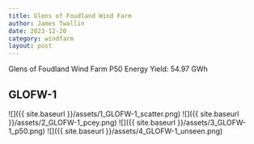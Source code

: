 ```yaml
---
title: Glens of Foudland Wind Farm
author: James Twallin
date: 2023-12-20
category: windfarm
layout: post
---
```

Glens of Foudland Wind Farm P50 Energy Yield: 54.97 GWh

GLOFW-1
-------------
![]({{ site.baseurl }}/assets/1_GLOFW-1_scatter.png)
![]({{ site.baseurl }}/assets/2_GLOFW-1_pcey.png)
![]({{ site.baseurl }}/assets/3_GLOFW-1_p50.png)
![]({{ site.baseurl }}/assets/4_GLOFW-1_unseen.png)

